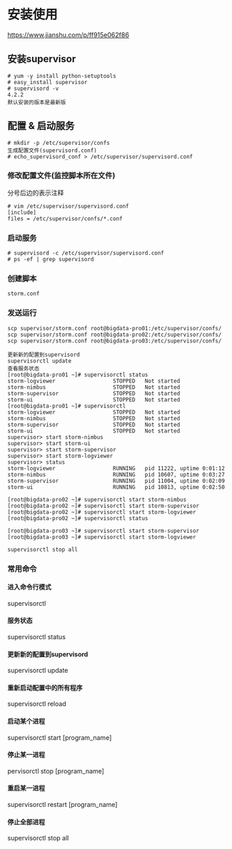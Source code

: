 # 安装使用
https://www.jianshu.com/p/ff915e062f86
## 安装supervisor
```
# yum -y install python-setuptools
# easy_install supervisor
# supervisord -v
4.2.2
默认安装的版本是最新版
```
## 配置 & 启动服务
```
# mkdir -p /etc/supervisor/confs
生成配置文件(supervisord.conf)
# echo_supervisord_conf > /etc/supervisor/supervisord.conf
```
### 修改配置文件(监控脚本所在文件)
分号后边的表示注释
```
# vim /etc/supervisor/supervisord.conf
[include]
files = /etc/supervisor/confs/*.conf
```
### 启动服务
```
# supervisord -c /etc/supervisor/supervisord.conf
# ps -ef | grep supervisord
```
### 创建脚本
```
storm.conf
```
### 发送运行
```
scp supervisor/storm.conf root@bigdata-pro01:/etc/supervisor/confs/
scp supervisor/storm.conf root@bigdata-pro02:/etc/supervisor/confs/
scp supervisor/storm.conf root@bigdata-pro03:/etc/supervisor/confs/

更新新的配置到supervisord    
supervisorctl update
查看服务状态
[root@bigdata-pro01 ~]# supervisorctl status
storm-logviewer                  STOPPED   Not started
storm-nimbus                     STOPPED   Not started
storm-supervisor                 STOPPED   Not started
storm-ui                         STOPPED   Not started
[root@bigdata-pro01 ~]# supervisorctl
storm-logviewer                  STOPPED   Not started
storm-nimbus                     STOPPED   Not started
storm-supervisor                 STOPPED   Not started
storm-ui                         STOPPED   Not started
supervisor> start storm-nimbus
supervisor> start storm-ui
supervisor> start storm-supervisor
supervisor> start storm-logviewer
supervisor> status
storm-logviewer                  RUNNING   pid 11222, uptime 0:01:12
storm-nimbus                     RUNNING   pid 10607, uptime 0:03:27
storm-supervisor                 RUNNING   pid 11004, uptime 0:02:09
storm-ui                         RUNNING   pid 10813, uptime 0:02:50

[root@bigdata-pro02 ~]# supervisorctl start storm-nimbus
[root@bigdata-pro02 ~]# supervisorctl start storm-supervisor
[root@bigdata-pro02 ~]# supervisorctl start storm-logviewer
[root@bigdata-pro02 ~]# supervisorctl status

[root@bigdata-pro03 ~]# supervisorctl start storm-supervisor
[root@bigdata-pro03 ~]# supervisorctl start storm-logviewer

supervisorctl stop all
```
### 常用命令
#### 进入命令行模式
supervisorctl
#### 服务状态
supervisorctl status
#### 更新新的配置到supervisord    
supervisorctl update
#### 重新启动配置中的所有程序
supervisorctl reload
#### 启动某个进程
supervisorctl start [program_name]
#### 停止某一进程
pervisorctl stop [program_name]
#### 重启某一进程
supervisorctl restart [program_name]
#### 停止全部进程
supervisorctl stop all
